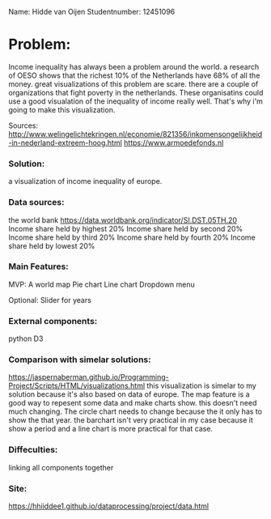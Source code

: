 Name: Hidde van Oijen
Studentnumber: 12451096

# Problem:
Income inequality has always been a problem around the world. a research of OESO shows
that the richest 10% of the Netherlands have 68% of all the money. great visualizations
of this problem are scare. there are a couple of organizations that fight poverty in 
the netherlands. These organisatins could use a good visualation of the inequality of
income really well. That's why i'm going to make this visualization.

Sources: 
http://www.welingelichtekringen.nl/economie/821356/inkomensongelijkheid-in-nederland-extreem-hoog.html
https://www.armoedefonds.nl

### Solution:
a visualization of income inequality of europe.


### Data sources:
the world bank
https://data.worldbank.org/indicator/SI.DST.05TH.20
Income share held by highest 20%
Income share held by second 20%
Income share held by third 20%
Income share held by fourth 20%
Income share held by lowest 20%


### Main Features:
MVP:
A world map
Pie chart
Line chart
Dropdown menu

Optional:
Slider for years

### External components:
python
D3

### Comparison with simelar solutions:
https://jaspernaberman.github.io/Programming-Project/Scripts/HTML/visualizations.html
this visualization is simelar to my solution because it's also based on data of europe.
The map feature is a good way to repesent some data and make charts show. this doesn't
need much changing. The circle chart needs to change because the it only has to show the
that year. the barchart isn't very practical in my case because it show a period and
a line chart is more practical for that case.

### Diffeculties:
linking all components together

### Site:
https://hhiiddee1.github.io/dataprocessing/project/data.html
